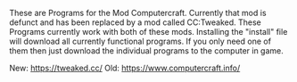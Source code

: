 These are Programs for the Mod Computercraft. Currently that mod is defunct and has been replaced by a mod called CC:Tweaked.
These Programs currently work with both of these mods. Installing the "install" file will download all currently functional programs. If you only need one of them then just download the individual programs to the computer in game.

New:
https://tweaked.cc/
Old:
https://www.computercraft.info/